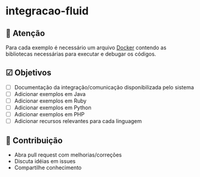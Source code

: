 # integracao-fluid

## 🚦 Atenção

Para cada exemplo é necessário um arquivo [Docker](https://www.docker.com) contendo as bibliotecas necessárias para executar e debugar os códigos. 

## ☑ Objetivos

- [ ] Documentação da integração/comunicação disponibilizada pelo sistema
- [ ] Adicionar exemplos em Java
- [ ] Adicionar exemplos em Ruby
- [ ] Adicionar exemplos em Python
- [ ] Adicionar exemplos em PHP
- [ ] Adicionar recursos relevantes para cada linguagem

## 👬 Contribuição		

- Abra pull request com melhorias/correções
- Discuta idéias em issues
- Compartilhe conhecimento